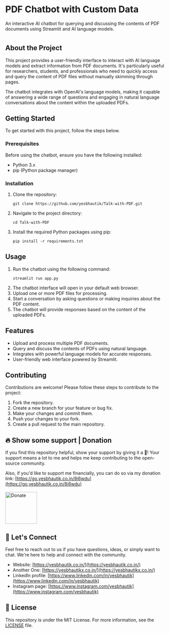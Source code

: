 # PDF Chatbot with Custom Data
An interactive AI chatbot for querying and discussing the contents of PDF documents using Streamlit and AI language models.

#
## About the Project

This project provides a user-friendly interface to interact with AI language models and extract information from PDF documents. It's particularly useful for researchers, students, and professionals who need to quickly access and query the content of PDF files without manually skimming through pages.

The chatbot integrates with OpenAI's language models, making it capable of answering a wide range of questions and engaging in natural language conversations about the content within the uploaded PDFs.

## Getting Started

To get started with this project, follow the steps below.

### Prerequisites

Before using the chatbot, ensure you have the following installed:

- Python 3.x
- pip (Python package manager)

### Installation

1. Clone the repository:

   ```shell
   git clone https://github.com/yesbhautik/Talk-with-PDF.git
   ```
2. Navigate to the project directory:

    ```shell
    cd Talk-with-PDF
    ```
3. Install the required Python packages using pip:
    ```shell
    pip install -r requirements.txt
    ```

## Usage

1. Run the chatbot using the following command:
    ```shell
    streamlit run app.py
    ```
2. The chatbot interface will open in your default web browser.
3. Upload one or more PDF files for processing.
4. Start a conversation by asking questions or making inquiries about the PDF content.
5. The chatbot will provide responses based on the content of the uploaded PDFs.

## Features

- Upload and process multiple PDF documents.
- Query and discuss the contents of PDFs using natural language.
- Integrates with powerful language models for accurate responses.
- User-friendly web interface powered by Streamlit.

## Contributing
Contributions are welcome! Please follow these steps to contribute to the project:

1. Fork the repository.
2. Create a new branch for your feature or bug fix.
3. Make your changes and commit them.
4. Push your changes to your fork.
5. Create a pull request to the main repository.

## 🔥 Show some support | Donation

If you find this repository helpful, show your support by giving it a 🌟! Your support means a lot to me and helps me keep contributing to the open-source community.

Also, if you'd like to support me financially, you can do so via my donation link: [https://go.yesbhautik.co.in/8i6wdu](https://go.yesbhautik.co.in/8i6wdu)
<br><br>
<a href="https://go.yesbhautik.co.in/8i6wdu">
  <img src="https://www.pngall.com/wp-content/uploads/2016/05/PayPal-Donate-Button-Free-Download-PNG.png" alt="Donate" width="100">
</a>

## 💬 Let's Connect

Feel free to reach out to us if you have questions, ideas, or simply want to chat. We're here to help and connect with the community.

- Website: [https://yesbhautik.co.in/](https://yesbhautik.co.in/)
- Another One: [https://yesbhautikx.co.in/](https://yesbhautikx.co.in/)
- LinkedIn profile: [https://www.linkedin.com/in/yesbhautik](https://www.linkedin.com/in/yesbhautik)
- Instagram page: [https://www.instagram.com/yesbhautik](https://www.instagram.com/yesbhautik)

## 📜 License

This repository is under the MIT License. For more information, see the [LICENSE](LICENSE) file.
